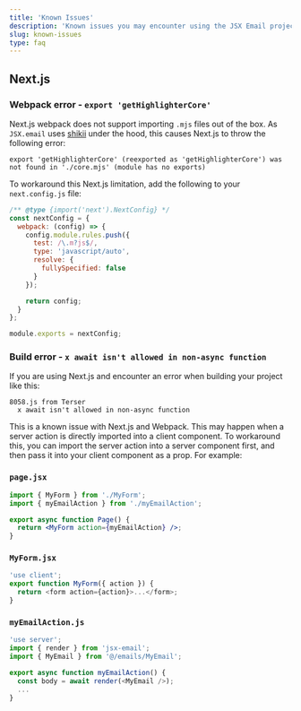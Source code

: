 ```yaml
---
title: 'Known Issues'
description: 'Known issues you may encounter using the JSX Email project'
slug: known-issues
type: faq
---
```


<!--@include: @/include/header.md-->

## Next.js

### Webpack error - `export 'getHighlighterCore'`

Next.js webpack does not support importing `.mjs` files out of the box. As `JSX.email` uses [shikii](https://github.com/antfu/shikiji) under the hood, this causes Next.js to throw the following error:

```
export 'getHighlighterCore' (reexported as 'getHighlighterCore') was not found in './core.mjs' (module has no exports)
```

To workaround this Next.js limitation, add the following to your `next.config.js` file:

```js
/** @type {import('next').NextConfig} */
const nextConfig = {
  webpack: (config) => {
    config.module.rules.push({
      test: /\.m?js$/,
      type: 'javascript/auto',
      resolve: {
        fullySpecified: false
      }
    });

    return config;
  }
};

module.exports = nextConfig;
```

### Build error - `x await isn't allowed in non-async function`

If you are using Next.js and encounter an error when building your project like this:

```
8058.js from Terser
  x await isn't allowed in non-async function
```

This is a known issue with Next.js and Webpack. This may happen when a server action is directly imported into a client component. To workaround this, you can import the server action into a server component first, and then pass it into your client component as a prop. For example:

### `page.jsx`

```jsx
import { MyForm } from './MyForm';
import { myEmailAction } from './myEmailAction';

export async function Page() {
  return <MyForm action={myEmailAction} />;
}
```

### `MyForm.jsx`

```js
'use client';
export function MyForm({ action }) {
  return <form action={action}>...</form>;
}
```

### `myEmailAction.js`

```js
'use server';
import { render } from 'jsx-email';
import { MyEmail } from '@/emails/MyEmail';

export async function myEmailAction() {
  const body = await render(<MyEmail />);
  ...
}
```
